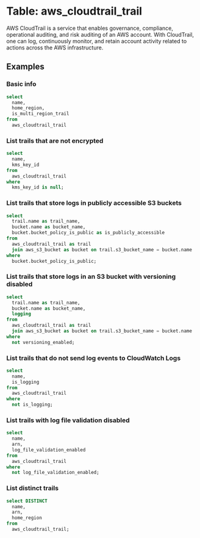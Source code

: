 # Table: aws_cloudtrail_trail

AWS CloudTrail is a service that enables governance, compliance, operational auditing, and risk auditing of an AWS account. With CloudTrail, one can log, continuously monitor, and retain account activity related to actions across the AWS infrastructure.

## Examples

### Basic info

```sql
select
  name,
  home_region,
  is_multi_region_trail
from
  aws_cloudtrail_trail
```

### List trails that are not encrypted

```sql
select
  name,
  kms_key_id
from
  aws_cloudtrail_trail
where
  kms_key_id is null;
```

### List trails that store logs in publicly accessible S3 buckets

```sql
select
  trail.name as trail_name,
  bucket.name as bucket_name,
  bucket.bucket_policy_is_public as is_publicly_accessible
from
  aws_cloudtrail_trail as trail
  join aws_s3_bucket as bucket on trail.s3_bucket_name = bucket.name
where
  bucket.bucket_policy_is_public;
```

### List trails that store logs in an S3 bucket with versioning disabled

```sql
select
  trail.name as trail_name,
  bucket.name as bucket_name,
  logging
from
  aws_cloudtrail_trail as trail
  join aws_s3_bucket as bucket on trail.s3_bucket_name = bucket.name
where
  not versioning_enabled;
```

### List trails that do not send log events to CloudWatch Logs

```sql
select
  name,
  is_logging
from
  aws_cloudtrail_trail
where
  not is_logging;
```

### List trails with log file validation disabled

```sql
select
  name,
  arn,
  log_file_validation_enabled
from
  aws_cloudtrail_trail
where
  not log_file_validation_enabled;
```

### List distinct trails 
```sql
select DISTINCT
  name,
  arn,
  home_region
from
  aws_cloudtrail_trail;
```
